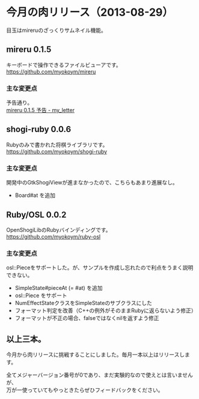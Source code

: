 # 今月の肉リリース（2013-08-29）

目玉はmireruのざっくりサムネイル機能。

## mireru 0.1.5

キーボードで操作できるファイルビューアです。
<br />
https://github.com/myokoym/mireru

### 主な変更点

予告通り。
<br />
[mireru 0.1.5 予告 - my_letter](/entries/20130828/a0.html)

## shogi-ruby 0.0.6

Rubyのみで書かれた将棋ライブラリです。
<br />
https://github.com/myokoym/shogi-ruby

### 主な変更点

開発中のGtkShogiViewが進まなかったので、こちらもあまり進展なし。

  * Board#at を追加

## Ruby/OSL 0.0.2

OpenShogiLibのRubyバインディングです。
<br />
https://github.com/myokoym/ruby-osl

### 主な変更点

osl::Pieceをサポートした。が、サンプルを作成し忘れたので利点をうまく説明できない。

  * SimpleState#pieceAt (= #at) を追加
  * osl::Piece をサポート
  * NumEffectStateクラスをSimpleStateのサブクラスにした
  * フォーマット判定を改善（C++の例外がそのままRubyに返らないよう修正）
  * フォーマットが不正の場合、falseではなくnilを返すよう修正

## 以上三本。

今月から肉リリースに挑戦することにしました。毎月一本以上はリリースします。

全てメジャーバージョン番号が0であり、まだ実験的なので使えとは言いませんが、
<br />
万が一使っていてもやっときたらぜひフィードバックをください。
